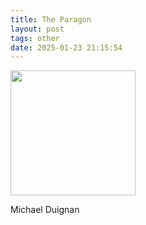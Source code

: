 ```yaml
---
title: The Paragon
layout: post
tags: other
date: 2025-01-23 21:15:54
---
```

<img width="200" src="https://image.pmgstatic.com/cache/resized/w360/files/images/film/posters/169/183/169183427_31uxxz.jpg" />
<p>
Michael Duignan
</p>
